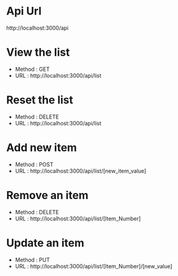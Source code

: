 # Api Url
http://localhost:3000/api

# View the list
- Method : GET
- URL : http://localhost:3000/api/list

# Reset the list
- Method : DELETE
- URL : http://localhost:3000/api/list

# Add new item
- Method : POST
- URL : http://localhost:3000/api/list/[new_item_value]

# Remove an item
- Method : DELETE
- URL : http://localhost:3000/api/list/[Item_Number]

# Update an item
- Method : PUT
- URL : http://localhost:3000/api/list/[Item_Number]/[new_value]
